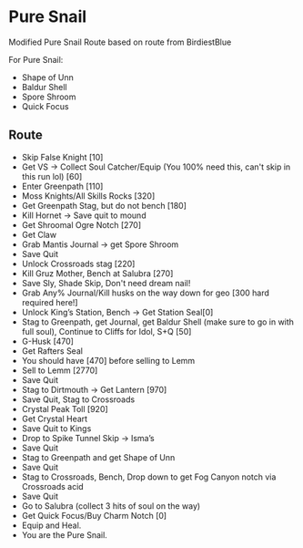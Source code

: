 # Pure Snail

Modified Pure Snail Route based on route from BirdiestBlue

For Pure Snail:
- Shape of Unn
- Baldur Shell
- Spore Shroom
- Quick Focus

## Route
- Skip False Knight [10]
- Get VS -> Collect Soul Catcher/Equip (You 100% need this, can't skip in this run lol) [60]
- Enter Greenpath [110]
- Moss Knights/All Skills Rocks [320]
- Get Greenpath Stag, but do not bench [180]
- Kill Hornet -> Save quit to mound
- Get Shroomal Ogre Notch [270]
- Get Claw
- Grab Mantis Journal -> get Spore Shroom
- Save Quit
- Unlock Crossroads stag [220]
- Kill Gruz Mother, Bench at Salubra [270]
- Save Sly, Shade Skip, Don't need dream nail!
- Grab Any% Journal/Kill husks on the way down for geo [300 hard required here!]
- Unlock King’s Station, Bench -> Get Station Seal[0]
- Stag to Greenpath, get Journal, get Baldur Shell (make sure to go in with full soul), Continue to Cliffs for Idol, S+Q [50]
- G-Husk [470]
- Get Rafters Seal
- You should have [470] before selling to Lemm
- Sell to Lemm [2770]
- Save Quit
- Stag to Dirtmouth -> Get Lantern [970]
- Save Quit, Stag to Crossroads
- Crystal Peak Toll [920]
- Get Crystal Heart
- Save Quit to Kings
- Drop to Spike Tunnel Skip -> Isma’s
- Save Quit
- Stag to Greenpath and get Shape of Unn
- Save Quit
- Stag to Crossroads, Bench, Drop down to get Fog Canyon notch via Crossroads acid
- Save Quit
- Go to Salubra (collect 3 hits of soul on the way)
- Get Quick Focus/Buy Charm Notch [0]
- Equip and Heal.
- You are the Pure Snail.
